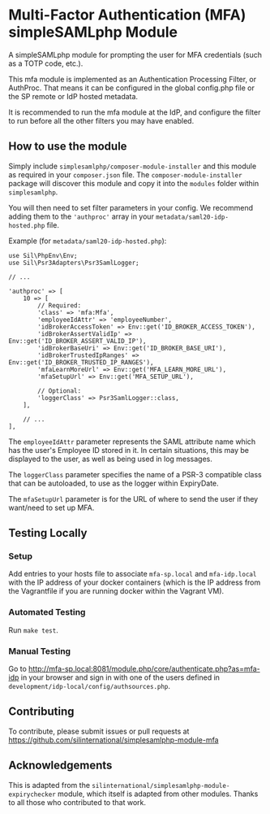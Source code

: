 # Multi-Factor Authentication (MFA) simpleSAMLphp Module #
A simpleSAMLphp module for prompting the user for MFA credentials (such as a
TOTP code, etc.).

This mfa module is implemented as an Authentication Processing Filter, 
or AuthProc. That means it can be configured in the global config.php file or 
the SP remote or IdP hosted metadata.

It is recommended to run the mfa module at the IdP, and configure the
filter to run before all the other filters you may have enabled.

## How to use the module ##
Simply include `simplesamlphp/composer-module-installer` and this module as 
required in your `composer.json` file. The `composer-module-installer` package 
will discover this module and copy it into the `modules` folder within 
`simplesamlphp`.

You will then need to set filter parameters in your config. We recommend adding 
them to the `'authproc'` array in your `metadata/saml20-idp-hosted.php` file.

Example (for `metadata/saml20-idp-hosted.php`):

    use Sil\PhpEnv\Env;
    use Sil\Psr3Adapters\Psr3SamlLogger;
    
    // ...
    
    'authproc' => [
        10 => [
            // Required:
            'class' => 'mfa:Mfa',
            'employeeIdAttr' => 'employeeNumber',
            'idBrokerAccessToken' => Env::get('ID_BROKER_ACCESS_TOKEN'),
            'idBrokerAssertValidIp' => Env::get('ID_BROKER_ASSERT_VALID_IP'),
            'idBrokerBaseUri' => Env::get('ID_BROKER_BASE_URI'),
            'idBrokerTrustedIpRanges' => Env::get('ID_BROKER_TRUSTED_IP_RANGES'),
            'mfaLearnMoreUrl' => Env::get('MFA_LEARN_MORE_URL'),
            'mfaSetupUrl' => Env::get('MFA_SETUP_URL'),

            // Optional:
            'loggerClass' => Psr3SamlLogger::class,
        ],
        
        // ...
    ],

The `employeeIdAttr` parameter represents the SAML attribute name which has 
the user's Employee ID stored in it. In certain situations, this may be 
displayed to the user, as well as being used in log messages.

The `loggerClass` parameter specifies the name of a PSR-3 compatible class that 
can be autoloaded, to use as the logger within ExpiryDate.

The `mfaSetupUrl` parameter is for the URL of where to send the user if they
want/need to set up MFA.

## Testing Locally ##

### Setup ###
Add entries to your hosts file to associate `mfa-sp.local` and `mfa-idp.local`
with the IP address of your docker containers (which is the IP address from
the Vagrantfile if you are running docker within the Vagrant VM).

### Automated Testing ###
Run `make test`.

### Manual Testing ###
Go to <http://mfa-sp.local:8081/module.php/core/authenticate.php?as=mfa-idp> in
your browser and sign in with one of the users defined in
`development/idp-local/config/authsources.php`.

## Contributing ##
To contribute, please submit issues or pull requests at 
https://github.com/silinternational/simplesamlphp-module-mfa

## Acknowledgements ##
This is adapted from the `silinternational/simplesamlphp-module-expirychecker`
module, which itself is adapted from other modules. Thanks to all those who
contributed to that work.
